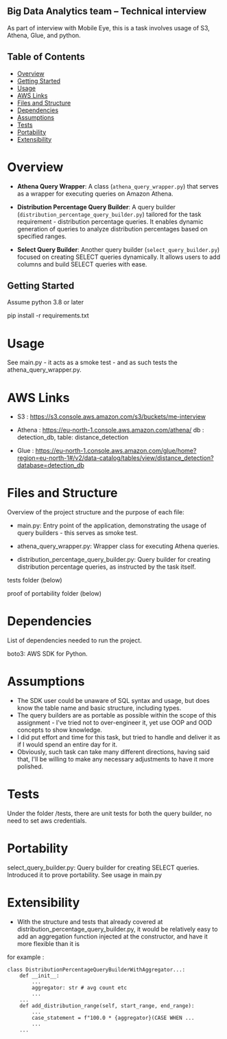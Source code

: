 ## Big Data Analytics team – Technical interview

As part of interview with Mobile Eye, this is a task involves usage of S3, Athena, Glue, and python. 

## Table of Contents

- [Overview](#overview)
- [Getting Started](#getting-started)
- [Usage](#usage)
- [AWS Links](#aws-links)
- [Files and Structure](#files-and-structure)
- [Dependencies](#dependencies)
- [Assumptions](#assumptions)
- [Tests](#tests)
- [Portability](#portability)
- [Extensibility](#extensibility)

# Overview

- **Athena Query Wrapper**: A class (`athena_query_wrapper.py`) that serves as a wrapper for executing queries on Amazon Athena.

- **Distribution Percentage Query Builder**: A query builder (`distribution_percentage_query_builder.py`) tailored for the task requirement - distribution percentage queries. It enables dynamic generation of queries to analyze distribution percentages based on specified ranges.

- **Select Query Builder**: Another query builder (`select_query_builder.py`) focused on creating SELECT queries dynamically. It allows users to add columns and build SELECT queries with ease.



## Getting Started

Assume python 3.8 or later 

pip install -r requirements.txt

# Usage

See main.py - it acts as a smoke test - and as such tests the athena_query_wrapper.py.

# AWS Links

- S3 : https://s3.console.aws.amazon.com/s3/buckets/me-interview
  
- Athena : https://eu-north-1.console.aws.amazon.com/athena/ db : detection_db, table: distance_detection
  
- Glue : https://eu-north-1.console.aws.amazon.com/glue/home?region=eu-north-1#/v2/data-catalog/tables/view/distance_detection?database=detection_db

# Files and Structure

Overview of the project structure and the purpose of each file:

- main.py: Entry point of the application, demonstrating the usage of query builders - this serves as smoke test.

- athena_query_wrapper.py: Wrapper class for executing Athena queries.

- distribution_percentage_query_builder.py: Query builder for creating distribution percentage queries, as instructed by the task itself.

tests folder (below)

proof of portability folder (below)

# Dependencies
List of dependencies needed to run the project.

boto3: AWS SDK for Python.

# Assumptions

- The SDK user could be unaware of SQL syntax and usage, but does know the table name and basic structure, including types.
- The query builders are as portable as possible within the scope of this assignment - I've tried not to over-engineer it, yet use OOP and OOD concepts to show knowledge.
- I did put effort and time for this task, but tried to handle and deliver it as if I would spend an entire day for it.
- Obviously, such task can take many different directions, having said that, I'll be willing to make any necessary adjustments to have it more polished.

# Tests

Under the folder /tests, there are unit tests for both the query builder, no need to set aws credentials.

# Portability

select_query_builder.py: Query builder for creating SELECT queries. Introduced it to prove portability.
See usage in main.py

# Extensibility

- With the structure and tests that already covered at distribution_percentage_query_builder.py, it would be relatively easy to add an aggregation function injected at the constructor, and have it more flexible than it is

for example :

    class DistributionPercentageQueryBuilderWithAggregator...:
        def __init__:
            ...
            aggregator: str # avg count etc
            ...
        ...
        def add_distribution_range(self, start_range, end_range):
            ...
            case_statement = f"100.0 * {aggregator}(CASE WHEN ...
            ...
        ...


